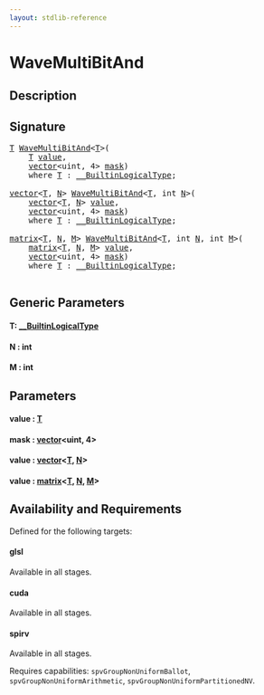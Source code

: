 ```yaml
---
layout: stdlib-reference
---
```


# WaveMultiBitAnd

## Description





## Signature 

<pre>
<a href="wavemultibitand-049c.html#typeparam-T" class="code_type">T</a> <a href="wavemultibitand-049c.html">WaveMultiBitAnd</a>&lt;<a href="wavemultibitand-049c.html#typeparam-T" class="code_type">T</a>&gt;(
    <a href="wavemultibitand-049c.html#typeparam-T" class="code_type">T</a> <a href="wavemultibitand-049c.html#decl-value" class="code_param">value</a>,
    <a href="../types/vector/index.html" class="code_type">vector</a>&lt;<span class="code_keyword">uint</span>, 4&gt; <a href="wavemultibitand-049c.html#decl-mask" class="code_param">mask</a>)
    <span class='code_keyword'>where</span> <a href="wavemultibitand-049c.html#typeparam-T" class="code_type">T</a> : <a href="../interfaces/0_builtinlogicaltype-029g/index.html" class="code_type">__BuiltinLogicalType</a>;

<a href="../types/vector/index.html" class="code_type">vector</a>&lt;<a href="wavemultibitand-049c.html#typeparam-T" class="code_type">T</a>, <a href="wavemultibitand-049c.html#decl-N" class="code_var">N</a>&gt; <a href="wavemultibitand-049c.html">WaveMultiBitAnd</a>&lt;<a href="wavemultibitand-049c.html#typeparam-T" class="code_type">T</a>, <span class="code_keyword">int</span> <a href="wavemultibitand-049c.html#decl-N" class="code_var">N</a>&gt;(
    <a href="../types/vector/index.html" class="code_type">vector</a>&lt;<a href="wavemultibitand-049c.html#typeparam-T" class="code_type">T</a>, <a href="wavemultibitand-049c.html#decl-N" class="code_var">N</a>&gt; <a href="wavemultibitand-049c.html#decl-value" class="code_param">value</a>,
    <a href="../types/vector/index.html" class="code_type">vector</a>&lt;<span class="code_keyword">uint</span>, 4&gt; <a href="wavemultibitand-049c.html#decl-mask" class="code_param">mask</a>)
    <span class='code_keyword'>where</span> <a href="wavemultibitand-049c.html#typeparam-T" class="code_type">T</a> : <a href="../interfaces/0_builtinlogicaltype-029g/index.html" class="code_type">__BuiltinLogicalType</a>;

<a href="../types/matrix/index.html" class="code_type">matrix</a>&lt;<a href="wavemultibitand-049c.html#typeparam-T" class="code_type">T</a>, <a href="wavemultibitand-049c.html#decl-N" class="code_var">N</a>, <a href="wavemultibitand-049c.html#decl-M" class="code_var">M</a>&gt; <a href="wavemultibitand-049c.html">WaveMultiBitAnd</a>&lt;<a href="wavemultibitand-049c.html#typeparam-T" class="code_type">T</a>, <span class="code_keyword">int</span> <a href="wavemultibitand-049c.html#decl-N" class="code_var">N</a>, <span class="code_keyword">int</span> <a href="wavemultibitand-049c.html#decl-M" class="code_var">M</a>&gt;(
    <a href="../types/matrix/index.html" class="code_type">matrix</a>&lt;<a href="wavemultibitand-049c.html#typeparam-T" class="code_type">T</a>, <a href="wavemultibitand-049c.html#decl-N" class="code_var">N</a>, <a href="wavemultibitand-049c.html#decl-M" class="code_var">M</a>&gt; <a href="wavemultibitand-049c.html#decl-value" class="code_param">value</a>,
    <a href="../types/vector/index.html" class="code_type">vector</a>&lt;<span class="code_keyword">uint</span>, 4&gt; <a href="wavemultibitand-049c.html#decl-mask" class="code_param">mask</a>)
    <span class='code_keyword'>where</span> <a href="wavemultibitand-049c.html#typeparam-T" class="code_type">T</a> : <a href="../interfaces/0_builtinlogicaltype-029g/index.html" class="code_type">__BuiltinLogicalType</a>;

</pre>

## Generic Parameters

####  <a id="typeparam-T"></a>T: [\_\_BuiltinLogicalType](../interfaces/0_builtinlogicaltype-029g/index.html)
####  <a id="decl-N"></a>N  : int
####  <a id="decl-M"></a>M  : int

## Parameters

####  <a id="decl-value"></a>value  : [T](wavemultibitand-049c.html#typeparam-T)
####  <a id="decl-mask"></a>mask  : [vector](../types/vector/index.html)\<uint, 4\>
####  <a id="decl-value"></a>value  : [vector](../types/vector/index.html)\<[T](../types/vector/index.html#typeparam-T), [N](../types/vector/index.html#decl-N)\>
####  <a id="decl-value"></a>value  : [matrix](../types/matrix/index.html)\<[T](../types/matrix/t-0.html), [N](../types/matrix/index.html#decl-N), [M](../types/matrix/index.html#decl-M)\>

## Availability and Requirements

Defined for the following targets:

#### glsl
Available in all stages.

#### cuda
Available in all stages.

#### spirv
Available in all stages.

Requires capabilities: `spvGroupNonUniformBallot`, `spvGroupNonUniformArithmetic`, `spvGroupNonUniformPartitionedNV`.


